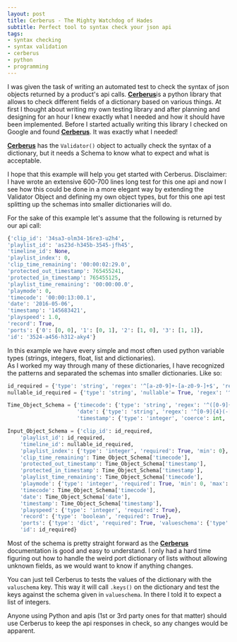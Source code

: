 ```yaml
---
layout: post
title: Cerberus - The Mighty Watchdog of Hades
subtitle: Perfect tool to syntax check your json api
tags:
- syntax checking
- syntax validation
- cerberus
- python
- programming
---
```

I was given the task of writing an automated test to check the syntax of json objects returned by a product's api calls.
[__Cerberus__][1]is a python library that allows to check different fields of a dictionary based on various things.
At first I thought about writing my own testing library and after planning and designing for an hour I knew exactly what I needed and how it should have been implemented. Before I started actually writing this library I checked on Google and found [__Cerberus__][1]. It was exactly what I needed!

[__Cerberus__][1] has the ```Validator()``` object to actually check the syntax of a dictionary, but it needs a Schema to know what to expect and what is acceptable.

I hope that this example will help you get started with Cerberus. Disclaimer: I have wrote an extensive 600-700 lines long test for this one api and now I see how this could be done in a more elegant way by extending the Validator Object and defining my own object types, but for this one api test splitting up the schemas into smaller dictionaries will do.

For the sake of this example let's assume that the following is returned by our api call:  

```python
{'clip_id': '34sa3-olm34-16re3-u2h4',
'playlist_id': 'as23d-h345b-3545-jfh45',
'timeline_id': None,
'playlist_index': 0,
'clip_time_remaining': '00:00:02:29.0',
'protected_out_timestamp': 765455241,
'protected_in_timestamp': 765455125,
'playlist_time_remaining': '00:00:00.0',
'playmode': 0,
'timecode': '00:00:13:00.1',
'date': '2016-05-06',
'timestamp': '145683421',
'playspeed': 1.0,
'record': True,
'ports': {'0': [0, 0], '1': [0, 1], '2': [1, 0], '3': [1, 1]},
'id': '3524-a456-h312-aky4'}
```
In this example we have every simple and most often used python variable types (strings, integers, float, list and dictionaries).  
As I worked my way through many of these dictionaries, I have recognized the patterns and separated the schemas into smaller dictionaries. Like so:  

```python
id_required = {'type': 'string', 'regex': '^[a-z0-9]+-[a-z0-9-]+$', 'required': True}
nullable_id_required = {'type': 'string', 'nullable'= True, 'regex': '^[a-z0-9]+-[a-z0-9-]+$', 'required': True}

Time_Object_Schema = {'timecode': {'type': 'string', 'regex': '^([0-9]{2}:){2}([0-9]{2}.{0,1}){2}[0-9]{0,1}$', 'required': True},
                      'date': {'type': 'string', 'regex': '^[0-9]{4}(-[0-9]{2}){2}$', 'required': True},
                      'timestamp': {'type': 'integer', 'coerce': int, 'required': True}}

Input_Object_Schema = {'clip_id': id_required,
    'playlist_id': id_required,
    'timeline_id': nullable_id_required,
    'playlist_index': {'type': 'integer', 'required': True, 'min': 0},
    'clip_time_remaining': Time_Object_Schema['timecode'],
    'protected_out_timestamp': Time_Object_Schema['timestamp'],
    'protected_in_timestamp': Time_Object_Schema['timestamp'],
    'playlist_time_remaining': Time_Object_Schema['timecode'],
    'playmode': {'type': 'integer', 'required': True, 'min': 0, 'max': 1},
    'timecode': Time_Object_Schema['timecode'],
    'date': Time_Object_Schema['date'],
    'timestamp': Time_Object_Schema['timestamp'],
    'playspeed': {'type': 'integer', 'required': True},
    'record': {'type': 'boolean', 'required': True},
    'ports': {'type': 'dict', 'required': True, 'valueschema': {'type': 'list', 'required': True, 'valueschema': {'type': 'integer', 'coerce': int}}},
    'id': id_required}
```
Most of the schema is pretty straight forward as the [__Cerberus__][1] documentation is good and easy to understand. I only had a hard time figuring out how to handle the weird port dictionary of lists without allowing unknown fields, as we would want to know if anything changes.  

You can just tell Cerberus to tests the values of the dictionary with the ```valuschema``` key. This way it will call ```.keys()``` on the dictionary and test the keys against the schema given in ```valueschema```. In there I told it to expect a list of integers.  

Anyone using Python and apis (1st or 3rd party ones for that matter) should use Cerberus to keep the api responses in check, so any changes would be apparent.  

[1]: http://docs.python-cerberus.org/en/stable/
